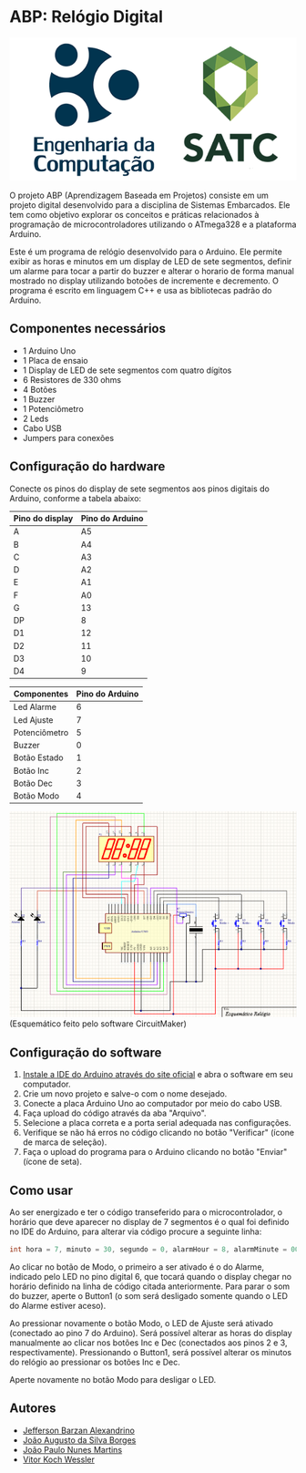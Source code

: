 # ABP: Relógio Digital

![Logo](logos_satc_enc.png)

O projeto ABP (Aprendizagem Baseada em Projetos) consiste em um projeto digital desenvolvido para a disciplina de Sistemas Embarcados. Ele tem como objetivo explorar os conceitos e práticas relacionados à programação de microcontroladores utilizando o ATmega328 e a plataforma Arduino.

Este é um programa de relógio desenvolvido para o Arduino. Ele permite exibir as horas e minutos em um display de LED de sete segmentos, definir um alarme para tocar a partir do buzzer e alterar o horario de forma manual mostrado no display utilizando botoões de incremente e decremento. O programa é escrito em linguagem C++ e usa as bibliotecas padrão do Arduino.

## Componentes necessários
* 1 Arduino Uno
* 1 Placa de ensaio
* 1 Display de LED de sete segmentos com quatro dígitos
* 6 Resistores de 330 ohms 
* 4 Botões
* 1 Buzzer
* 1 Potenciômetro 
* 2 Leds
* Cabo USB
* Jumpers para conexões

## Configuração do hardware
Conecte os pinos do display de sete segmentos aos pinos digitais do Arduino, conforme a tabela abaixo:

|Pino do display |	Pino do Arduino   |
|----------------|--------------------|
|              A | A5   |
|              B | A4   |	
|              C | A3   |	
|              D | A2   |	
|              E | A1   |	
|              F | A0   |  	
|              G | 13   |
|             DP | 8	|
|             D1 | 12   |
|             D2 | 11   |
|             D3 | 10   |
|             D4 | 9    |

|Componentes     |	Pino do Arduino    |
|----------------|-------------------- |
|      Led Alarme| 6                   |
|      Led Ajuste| 7	                 |
|   Potenciômetro| 5	                 |
|          Buzzer| 0	                 |	
|    Botão Estado| 1                   |
|       Botão Inc| 2                   |
|       Botão Dec| 3                   |
|      Botão Modo| 4                   |

![Esquemático do Relógio](/relogioesq.png)
(Esquemático feito pelo software CircuitMaker)

## Configuração do software
1. [Instale a IDE do Arduino através do site oficial](https://www.arduino.cc/en/software) e abra o software em seu computador.
2. Crie um novo projeto e salve-o com o nome desejado.
3. Conecte a placa Arduino Uno ao computador por meio do cabo USB.
4. Faça upload do código através da aba "Arquivo".
5. Selecione a placa correta e a porta serial adequada nas configurações.
6. Verifique se não há erros no código clicando no botão "Verificar" (ícone de marca de seleção).
7. Faça o upload do programa para o Arduino clicando no botão "Enviar" (ícone de seta).

## Como usar
Ao ser energizado e ter o código transeferido para o microcontrolador, o horário que deve aparecer no display de 7 segmentos é o qual foi definido no IDE do Arduino, para alterar via código  procure a seguinte linha:

```c
int hora = 7, minuto = 30, segundo = 0, alarmHour = 8, alarmMinute = 00, currentMode = 0, currentState = 0;
``` 

Ao clicar no botão de Modo, o primeiro a ser ativado é o do Alarme, indicado pelo LED no pino digital 6, que tocará quando o display chegar no horário definido na linha de código citada anteriormente. Para parar o som do buzzer, aperte o Button1 (o som será desligado somente quando o LED do Alarme estiver aceso).

Ao pressionar novamente o botão Modo, o LED de Ajuste será ativado (conectado ao pino 7 do Arduino). Será possível alterar as horas do display manualmente ao clicar nos botões Inc e Dec (conectados aos pinos 2 e 3, respectivamente). Pressionando o Button1, será possível alterar os minutos do relógio ao pressionar os botões Inc e Dec.

Aperte novamente no botão Modo para desligar o LED. 

## Autores
- [Jefferson Barzan Alexandrino](https://github.com/JeffAlexandrino)
- [João Augusto da Silva Borges](https://github.com/joaoaugustosb)
- [João Paulo Nunes Martins](https://github.com/joaopaulomts)
- [Vitor Koch Wessler](https://github.com/VitorKW)
